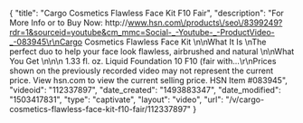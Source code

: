 {
    "title": "Cargo Cosmetics Flawless Face Kit  F10 Fair",
    "description": "For More Info or to Buy Now: http:\/\/www.hsn.com\/products\/seo\/8399249?rdr=1&sourceid=youtube&cm_mmc=Social-_-Youtube-_-ProductVideo-_-083945\r\nCargo Cosmetics Flawless Face Kit  \n\nWhat It Is \nThe perfect duo to help your face look flawless, airbrushed and natural \n\nWhat You Get \n\n\n    1.33 fl. oz. Liquid Foundation 10  F10 (fair with...\r\nPrices shown on the previously recorded video may not represent the current price.  View hsn.com to view the current selling price. HSN Item #083945",
    "videoid": "112337897",
    "date_created": "1493883347",
    "date_modified": "1503417831",
    "type": "captivate",
    "layout": "video",
    "url": "\/v\/cargo-cosmetics-flawless-face-kit-f10-fair\/112337897"
}